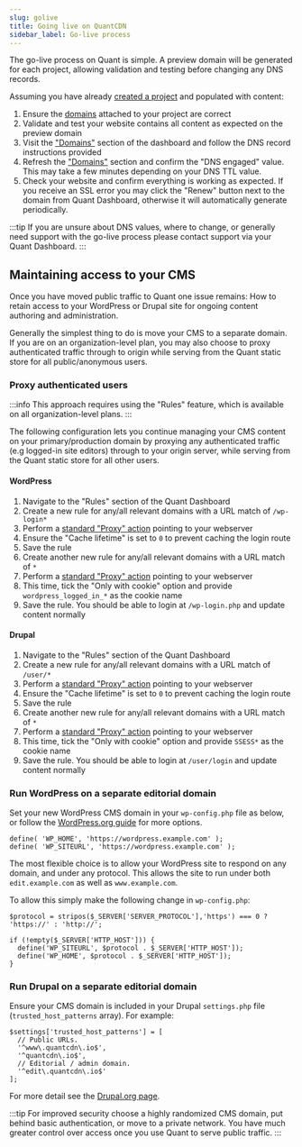 ```yaml
---
slug: golive
title: Going live on QuantCDN
sidebar_label: Go-live process
---
```


The go-live process on Quant is simple. A preview domain will be generated for each project, allowing validation and testing before changing any DNS records.

Assuming you have already [created a project](/docs/welcome) and populated with content:

1. Ensure the [domains](/docs/dashboard/domains) attached to your project are correct
2. Validate and test your website contains all content as expected on the preview domain
3. Visit the ["Domains"](https://dashboard.quantcdn.io/domains) section of the dashboard and follow the DNS record instructions provided
4. Refresh the ["Domains"](https://dashboard.quantcdn.io/domains) section and confirm the "DNS engaged" value. This may take a few minutes depending on your DNS TTL value.
5. Check your website and confirm everything is working as expected. If you receive an SSL error you may click the "Renew" button next to the domain from Quant Dashboard, otherwise it will automatically generate periodically.

:::tip
If you are unsure about DNS values, where to change, or generally need support with the go-live process please contact support via your Quant Dashboard.
:::

## Maintaining access to your CMS

Once you have moved public traffic to Quant one issue remains: How to retain access to your WordPress or Drupal site for ongoing content authoring and administration.

Generally the simplest thing to do is move your CMS to a separate domain. If you are on an organization-level plan, you may also choose to proxy authenticated traffic through to origin while serving from the Quant static store for all public/anonymous users.

### Proxy authenticated users
:::info
This approach requires using the "Rules" feature, which is available on all organization-level plans.
:::

The following configuration lets you continue managing your CMS content on your primary/production domain by proxying any authenticated traffic (e.g logged-in site editors) through to your origin server, while serving from the Quant static store for all other users.

#### WordPress

1. Navigate to the "Rules" section of the Quant Dashboard
2. Create a new rule for any/all relevant domains with a URL match of `/wp-login*`
3. Perform a [standard "Proxy" action](/docs/dashboard/page-rules#proxy) pointing to your webserver
4. Ensure the "Cache lifetime" is set to `0` to prevent caching the login route
5. Save the rule
6. Create another new rule for any/all relevant domains with a URL match of `*`
7. Perform a [standard "Proxy" action](/docs/dashboard/page-rules#proxy) pointing to your webserver
8. This time, tick the "Only with cookie" option and provide `wordpress_logged_in_*` as the cookie name
9. Save the rule. You should be able to login at `/wp-login.php` and update content normally


#### Drupal

1. Navigate to the "Rules" section of the Quant Dashboard
2. Create a new rule for any/all relevant domains with a URL match of `/user/*`
3. Perform a [standard "Proxy" action](/docs/dashboard/page-rules#proxy) pointing to your webserver
4. Ensure the "Cache lifetime" is set to `0` to prevent caching the login route
5. Save the rule
6. Create another new rule for any/all relevant domains with a URL match of `*`
7. Perform a [standard "Proxy" action](/docs/dashboard/page-rules#proxy) pointing to your webserver
8. This time, tick the "Only with cookie" option and provide `SSESS*` as the cookie name
9. Save the rule. You should be able to login at `/user/login` and update content normally


### Run WordPress on a separate editorial domain

Set your new WordPress CMS domain in your `wp-config.php` file as below, or follow the [WordPress.org guide](https://wordpress.org/support/article/changing-the-site-url/) for more options.

```
define( 'WP_HOME', 'https://wordpress.example.com' );
define( 'WP_SITEURL', 'https://wordpress.example.com' );
```

The most flexible choice is to allow your WordPress site to respond on any domain, and under any protocol. This allows the site to run under both `edit.example.com` as well as `www.example.com`.

To allow this simply make the following change in `wp-config.php`:
```
$protocol = stripos($_SERVER['SERVER_PROTOCOL'],'https') === 0 ? 'https://' : 'http://';

if (!empty($_SERVER['HTTP_HOST'])) {
  define('WP_SITEURL', $protocol . $_SERVER['HTTP_HOST']);
  define('WP_HOME', $protocol . $_SERVER['HTTP_HOST']);
}
```


### Run Drupal on a separate editorial domain

Ensure your CMS domain is included in your Drupal `settings.php` file (`trusted_host_patterns` array). For example:
```
$settings['trusted_host_patterns'] = [
  // Public URLs.
  '^www\.quantcdn\.io$',
  '^quantcdn\.io$',
  // Editorial / admin domain.
  '^edit\.quantcdn\.io$'
];
```

For more detail see the [Drupal.org page](https://www.drupal.org/docs/installing-drupal/trusted-host-settings).


:::tip
For improved security choose a highly randomized CMS domain, put behind basic authentication, or move to a private network. You have much greater control over access once you use Quant to serve public traffic.
:::
